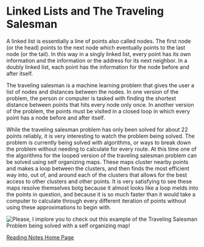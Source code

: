 # Linked Lists and The Traveling Salesman

A linked list is essentially a line of points also called nodes. The first node (or the head) points to the next node which eventually points to the last node (or the tail). In this way in a singly linked list, every point has its own information and the information or the address for its next neighbor. In a doubly linked list, each point has the information for the node before and after itself.

The traveling salesman is a machine learning problem that gives the user a list of nodes and distances between the nodes. In one version of the problem, the person or computer is tasked with finding the shortest distance between points that hits every node only once. In another version of the problem, the points must be visited in a closed loop in which every point has a node before and after itself. 

While the traveling salesman problem has only been solved for about 22 points reliably, it is very interesting to watch the problem being solved. The problem is currently being solved with algorithms, or ways to break down the problem without needing to calculate for every route. At this time one of the algorithms for the looped version of the traveling salesman problem can be solved using self organizing maps. These maps cluster nearby points and makes a loop between the clusters, and then finds the most efficient way into, out of, and around each of the clusters that allows for the best access to other clusters and other points. It is very satisfying to see these maps resolve themselves botg because it almost looks like a loop melds into the points in question, and because it is so much faster than it would take a computer to calculate through every different iteration of points without using these approximations to begin with. 

![Please, I implore you to check out this example of the Traveling Salesman Problem being solved with a self organizing map!](https://www.reddit.com/r/gifs/comments/uq42bb/solving_the_travelling_salesman_problem_using/)

[Reading Notes Home Page](README.md)